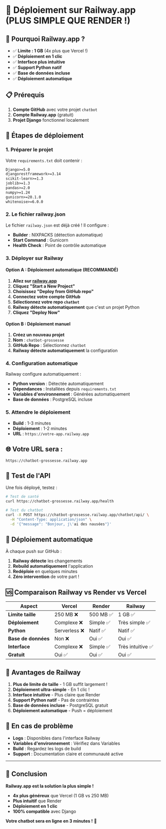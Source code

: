 # 🚀 Déploiement sur Railway.app (PLUS SIMPLE QUE RENDER !)

## 🎯 **Pourquoi Railway.app ?**

- ✅ **Limite : 1 GB** (4x plus que Vercel !)
- ✅ **Déploiement en 1 clic**
- ✅ **Interface plus intuitive**
- ✅ **Support Python natif**
- ✅ **Base de données incluse**
- ✅ **Déploiement automatique**

## 📋 **Prérequis**

1. **Compte GitHub** avec votre projet `chatbot`
2. **Compte Railway.app** (gratuit)
3. **Projet Django** fonctionnel localement

## 🔧 **Étapes de déploiement**

### **1. Préparer le projet**

Votre `requirements.txt` doit contenir :

```txt
Django>=5.0
djangorestframework>=3.14
scikit-learn>=1.3
joblib>=1.3
pandas>=2.0
numpy>=1.24
gunicorn>=20.1.0
whitenoise>=6.0.0
```

### **2. Le fichier railway.json**

Le fichier `railway.json` est déjà créé ! Il configure :
- **Builder** : NIXPACKS (détection automatique)
- **Start Command** : Gunicorn
- **Health Check** : Point de contrôle automatique

### **3. Déployer sur Railway**

#### **Option A : Déploiement automatique (RECOMMANDÉ)**

1. **Allez sur [railway.app](https://railway.app)**
2. **Cliquez "Start a New Project"**
3. **Choisissez "Deploy from GitHub repo"**
4. **Connectez votre compte GitHub**
5. **Sélectionnez votre repo `chatbot`**
6. **Railway détecte automatiquement** que c'est un projet Python
7. **Cliquez "Deploy Now"**

#### **Option B : Déploiement manuel**

1. **Créez un nouveau projet**
2. **Nom** : `chatbot-grossesse`
3. **GitHub Repo** : Sélectionnez `chatbot`
4. **Railway détecte automatiquement** la configuration

### **4. Configuration automatique**

Railway configure automatiquement :
- **Python version** : Détectée automatiquement
- **Dépendances** : Installées depuis `requirements.txt`
- **Variables d'environnement** : Générées automatiquement
- **Base de données** : PostgreSQL incluse

### **5. Attendre le déploiement**

- **Build** : 1-3 minutes
- **Déploiement** : 1-2 minutes
- **URL** : `https://votre-app.railway.app`

## 🌐 **Votre URL sera :**

```
https://chatbot-grossesse.railway.app
```

## 📱 **Test de l'API**

Une fois déployé, testez :

```bash
# Test de santé
curl https://chatbot-grossesse.railway.app/health

# Test du chatbot
curl -X POST https://chatbot-grossesse.railway.app/chatbot/api/ \
  -H "Content-Type: application/json" \
  -d '{"message": "Bonjour, j\'ai des nausées"}'
```

## 🔄 **Déploiement automatique**

À chaque push sur GitHub :
1. **Railway détecte** les changements
2. **Rebuild automatiquement** l'application
3. **Redéploie** en quelques minutes
4. **Zéro intervention** de votre part !

## 🆚 **Comparaison Railway vs Render vs Vercel**

| Aspect | Vercel | Render | Railway |
|--------|--------|--------|---------|
| **Limite taille** | 250 MB ❌ | 500 MB ✅ | 1 GB ✅ |
| **Déploiement** | Complexe ❌ | Simple ✅ | Très simple ✅ |
| **Python** | Serverless ❌ | Natif ✅ | Natif ✅ |
| **Base de données** | Non ❌ | Oui ✅ | Oui ✅ |
| **Interface** | Complexe ❌ | Simple ✅ | Très intuitive ✅ |
| **Gratuit** | Oui ✅ | Oui ✅ | Oui ✅ |

## 🎉 **Avantages de Railway**

1. **Plus de limite de taille** - 1 GB suffit largement !
2. **Déploiement ultra-simple** - En 1 clic !
3. **Interface intuitive** - Plus claire que Render
4. **Support Python natif** - Pas de contraintes
5. **Base de données incluse** - PostgreSQL gratuit
6. **Déploiement automatique** - Push = déploiement

## 🚨 **En cas de problème**

- **Logs** : Disponibles dans l'interface Railway
- **Variables d'environnement** : Vérifiez dans Variables
- **Build** : Regardez les logs de build
- **Support** : Documentation claire et communauté active

---

## 🎯 **Conclusion**

**Railway.app est la solution la plus simple !**
- **4x plus généreux** que Vercel (1 GB vs 250 MB)
- **Plus intuitif** que Render
- **Déploiement en 1 clic**
- **100% compatible** avec Django

**Votre chatbot sera en ligne en 3 minutes !** 🚀



